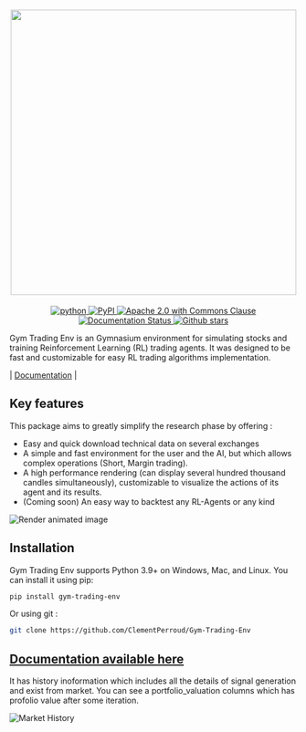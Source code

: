 
<h1 align='center'>
   <img src = 'https://github.com/ClementPerroud/Gym-Trading-Env/raw/main/docs/source/images/logo_light-bg.png' width='500'>
</h1>

<section class="shields" align="center">
   <a href="https://www.python.org/">
      <img src="https://img.shields.io/badge/python-v3-brightgreen.svg"
         alt="python">
   </a>
   <a href="https://pypi.org/project/gym-trading-env/">
      <img src="https://img.shields.io/badge/pypi-v1.1.3-brightgreen.svg"
         alt="PyPI">
   </a>
   <a href="https://github.com/ClementPerroud/Gym-Trading-Env/blob/main/LICENSE.txt">
   <img src="https://img.shields.io/badge/license-MIT%202.0%20Clause-green"
         alt="Apache 2.0 with Commons Clause">
   </a>
   <a href='https://gym-trading-env.readthedocs.io/en/latest/?badge=latest'>
         <img src='https://readthedocs.org/projects/gym-trading-env/badge/?version=latest' alt='Documentation Status' />
   </a>
   <a href="https://github.com/ClementPerroud/Gym-Trading-Env">
      <img src="https://img.shields.io/github/stars/ClementPerroud/gym-trading-env?style=social" alt="Github stars">
   </a>
</section>
  
Gym Trading Env is an Gymnasium environment for simulating stocks and training Reinforcement Learning (RL) trading agents.
It was designed to be fast and customizable for easy RL trading algorithms implementation.


| [Documentation](https://gym-trading-env.readthedocs.io/en/latest/index.html) |


Key features
---------------

This package aims to greatly simplify the research phase by offering :

* Easy and quick download technical data on several exchanges
* A simple and fast environment for the user and the AI, but which allows complex operations (Short, Margin trading).
* A high performance rendering (can display several hundred thousand candles simultaneously), customizable to visualize the actions of its agent and its results.
* (Coming soon) An easy way to backtest any RL-Agents or any kind 

![Render animated image](https://raw.githubusercontent.com/ClementPerroud/Gym-Trading-Env/main/docs/source/images/render.gif)

Installation
---------------

Gym Trading Env supports Python 3.9+ on Windows, Mac, and Linux. You can install it using pip:

```bash
pip install gym-trading-env
```

Or using git :

```bash
git clone https://github.com/ClementPerroud/Gym-Trading-Env
```


[Documentation available here](https://gym-trading-env.readthedocs.io/en/latest/index.html)
-----------------------------------------------------------------------------------------------

It has history inoformation which includes all the details of signal generation and exist from market. You can see a portfolio_valuation columns which has profolio value after some iteration. 


![Market History](https://raw.githubusercontent.com/ClementPerroud/Gym-Trading-Env/main/docs/source/images/market_history.png)
